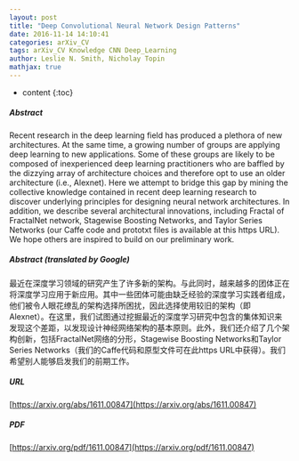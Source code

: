 ```yaml
---
layout: post
title: "Deep Convolutional Neural Network Design Patterns"
date: 2016-11-14 14:10:41
categories: arXiv_CV
tags: arXiv_CV Knowledge CNN Deep_Learning
author: Leslie N. Smith, Nicholay Topin
mathjax: true
---
```


* content
{:toc}

##### Abstract
Recent research in the deep learning field has produced a plethora of new architectures. At the same time, a growing number of groups are applying deep learning to new applications. Some of these groups are likely to be composed of inexperienced deep learning practitioners who are baffled by the dizzying array of architecture choices and therefore opt to use an older architecture (i.e., Alexnet). Here we attempt to bridge this gap by mining the collective knowledge contained in recent deep learning research to discover underlying principles for designing neural network architectures. In addition, we describe several architectural innovations, including Fractal of FractalNet network, Stagewise Boosting Networks, and Taylor Series Networks (our Caffe code and prototxt files is available at this https URL). We hope others are inspired to build on our preliminary work.

##### Abstract (translated by Google)
最近在深度学习领域的研究产生了许多新的架构。与此同时，越来越多的团体正在将深度学习应用于新应用。其中一些团体可能由缺乏经验的深度学习实践者组成，他们被令人眼花缭乱的架构选择所困扰，因此选择使用较旧的架构（即Alexnet）。在这里，我们试图通过挖掘最近的深​​度学习研究中包含的集体知识来发现这个差距，以发现设计神经网络架构的基本原则。此外，我们还介绍了几个架构创新，包括FractalNet网络的分形，Stagewise Boosting Networks和Taylor Series Networks（我们的Caffe代码和原型文件可在此https URL中获得）。我们希望别人能够启发我们的前期工作。

##### URL
[https://arxiv.org/abs/1611.00847](https://arxiv.org/abs/1611.00847)

##### PDF
[https://arxiv.org/pdf/1611.00847](https://arxiv.org/pdf/1611.00847)

